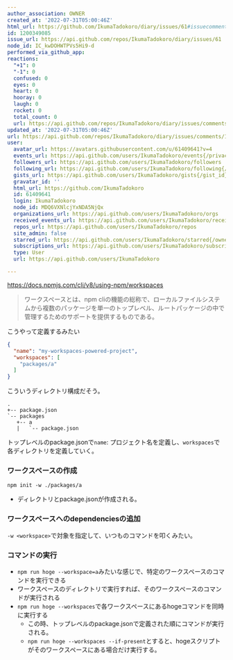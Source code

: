 ```yaml
---
author_association: OWNER
created_at: '2022-07-31T05:00:46Z'
html_url: https://github.com/IkumaTadokoro/diary/issues/61#issuecomment-1200349085
id: 1200349085
issue_url: https://api.github.com/repos/IkumaTadokoro/diary/issues/61
node_id: IC_kwDOHWTPVs5Hi9-d
performed_via_github_app: 
reactions:
  "+1": 0
  "-1": 0
  confused: 0
  eyes: 0
  heart: 0
  hooray: 0
  laugh: 0
  rocket: 0
  total_count: 0
  url: https://api.github.com/repos/IkumaTadokoro/diary/issues/comments/1200349085/reactions
updated_at: '2022-07-31T05:00:46Z'
url: https://api.github.com/repos/IkumaTadokoro/diary/issues/comments/1200349085
user:
  avatar_url: https://avatars.githubusercontent.com/u/61409641?v=4
  events_url: https://api.github.com/users/IkumaTadokoro/events{/privacy}
  followers_url: https://api.github.com/users/IkumaTadokoro/followers
  following_url: https://api.github.com/users/IkumaTadokoro/following{/other_user}
  gists_url: https://api.github.com/users/IkumaTadokoro/gists{/gist_id}
  gravatar_id: ''
  html_url: https://github.com/IkumaTadokoro
  id: 61409641
  login: IkumaTadokoro
  node_id: MDQ6VXNlcjYxNDA5NjQx
  organizations_url: https://api.github.com/users/IkumaTadokoro/orgs
  received_events_url: https://api.github.com/users/IkumaTadokoro/received_events
  repos_url: https://api.github.com/users/IkumaTadokoro/repos
  site_admin: false
  starred_url: https://api.github.com/users/IkumaTadokoro/starred{/owner}{/repo}
  subscriptions_url: https://api.github.com/users/IkumaTadokoro/subscriptions
  type: User
  url: https://api.github.com/users/IkumaTadokoro

---
```

https://docs.npmjs.com/cli/v8/using-npm/workspaces

> ワークスペースとは、npm cliの機能の総称で、ローカルファイルシステムから複数のパッケージを単一のトップレベル、ルートパッケージの中で管理するためのサポートを提供するものである。

こうやって定義するみたい

```json
{
  "name": "my-workspaces-powered-project",
  "workspaces": [
    "packages/a"
  ]
}
```

こういうディレクトリ構成だそう。

```
.
+-- package.json
`-- packages
   +-- a
   |   `-- package.json
```

トップレベルのpackage.jsonで`name`: プロジェクト名を定義し、`workspaces`で各ディレクトリを定義していく。

### ワークスペースの作成

```
npm init -w ./packages/a
```

- ディレクトリとpackage.jsonが作成される。

### ワークスペースへのdependenciesの追加

`-w <workspace>`で対象を指定して、いつものコマンドを叩くみたい。

### コマンドの実行

- `npm run hoge --workspace=a`みたいな感じで、特定のワークスペースのコマンドを実行できる
- ワークスペースのディレクトリで実行すれば、そのワークスペースのコマンドが実行される
- `npm run hoge --workspaces`で各ワークスペースにあるhogeコマンドを同時に実行する
  - この時、トップレベルのpackage.jsonで定義された順にコマンドが実行される。
  - `npm run hoge --workspaces --if-present`とすると、hogeスクリプトがそのワークスペースにある場合だけ実行する。 

